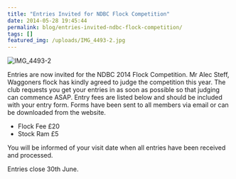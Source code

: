 ```yaml
---
title: "Entries Invited for NDBC Flock Competition"
date: 2014-05-28 19:45:44
permalink: blog/entries-invited-ndbc-flock-competition/
tags: []
featured_img: /uploads/IMG_4493-2.jpg
---
```


![IMG_4493-2](/uploads/IMG_4493-2.jpg)

Entries are now invited for the NDBC 2014 Flock Competition. Mr Alec Steff, Waggoners flock has kindly agreed to judge the competition this year. The club requests you get your entries in as soon as possible so that judging can commence ASAP. Entry fees are listed below and should be included with your entry form. Forms have been sent to all members via email or can be downloaded from the website.

- Flock Fee £20
- Stock Ram £5

You will be informed of your visit date when all entries have been received and processed.

Entries close 30th June.
